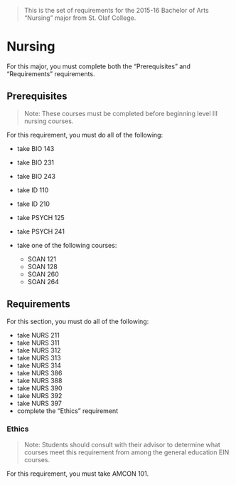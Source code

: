 > This is the set of requirements for the 2015-16 Bachelor of Arts “Nursing”
> major from St. Olaf College.

# Nursing
For this major, you must complete both the “Prerequisites” and “Requirements” requirements.

## Prerequisites
> Note: These courses must be completed before beginning level III nursing
> courses.

For this requirement, you must do all of the following:

- take BIO 143
- take BIO 231
- take BIO 243
- take ID 110
- take ID 210
- take PSYCH 125
- take PSYCH 241
- take one of the following courses:
  
  - SOAN 121
  - SOAN 128
  - SOAN 260
  - SOAN 264


## Requirements
For this section, you must do all of the following:

- take NURS 211
- take NURS 311
- take NURS 312
- take NURS 313
- take NURS 314
- take NURS 386
- take NURS 388
- take NURS 390
- take NURS 392
- take NURS 397
- complete the “Ethics” requirement

### Ethics
> Note: Students should consult with their advisor to determine what courses
> meet this requirement from among the general education EIN courses.

For this requirement, you must take AMCON 101.


